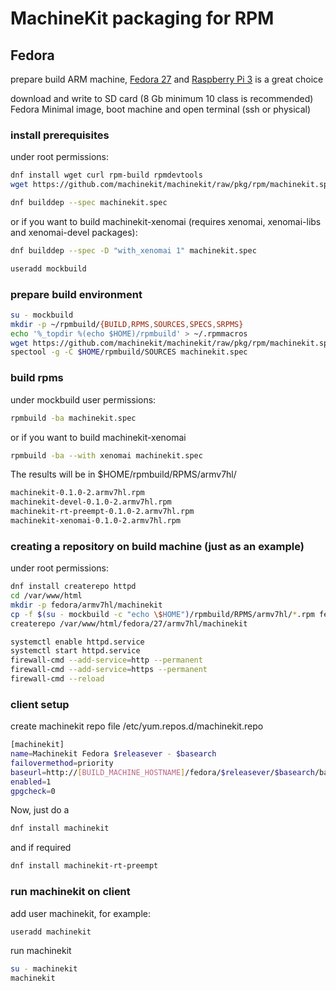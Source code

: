 # MachineKit packaging for RPM

## Fedora

prepare build ARM machine, [Fedora 27](https://arm.fedoraproject.org) and [Raspberry Pi 3](https://www.raspberrypi.org) is a great choice

download and write to SD card (8 Gb minimum 10 class is recommended) Fedora Minimal image, boot machine and open terminal (ssh or physical)

### install prerequisites

under root permissions:

```bash
dnf install wget curl rpm-build rpmdevtools
wget https://github.com/machinekit/machinekit/raw/pkg/rpm/machinekit.spec
```

```bash
dnf builddep --spec machinekit.spec
```

or if you want to build machinekit-xenomai (requires xenomai, xenomai-libs and xenomai-devel packages):

```bash
dnf builddep --spec -D "with_xenomai 1" machinekit.spec
```

```bash
useradd mockbuild
```

### prepare build environment

```bash
su - mockbuild
mkdir -p ~/rpmbuild/{BUILD,RPMS,SOURCES,SPECS,SRPMS}
echo '%_topdir %(echo $HOME)/rpmbuild' > ~/.rpmmacros
wget https://github.com/machinekit/machinekit/raw/pkg/rpm/machinekit.spec
spectool -g -C $HOME/rpmbuild/SOURCES machinekit.spec
```

### build rpms

under mockbuild user permissions:

```bash
rpmbuild -ba machinekit.spec
```

or if you want to build machinekit-xenomai

```bash
rpmbuild -ba --with xenomai machinekit.spec
```

The results will be in $HOME/rpmbuild/RPMS/armv7hl/

```bash
machinekit-0.1.0-2.armv7hl.rpm
machinekit-devel-0.1.0-2.armv7hl.rpm
machinekit-rt-preempt-0.1.0-2.armv7hl.rpm
machinekit-xenomai-0.1.0-2.armv7hl.rpm
```

### creating a repository on build machine (just as an example)

under root permissions:

```bash
dnf install createrepo httpd
cd /var/www/html
mkdir -p fedora/armv7hl/machinekit
cp -f $(su - mockbuild -c "echo \$HOME")/rpmbuild/RPMS/armv7hl/*.rpm fedora/27/armv7hl/machinekit/
createrepo /var/www/html/fedora/27/armv7hl/machinekit
```

```bash
systemctl enable httpd.service
systemctl start httpd.service
firewall-cmd --add-service=http --permanent
firewall-cmd --add-service=https --permanent
firewall-cmd --reload
```

### client setup

create machinekit repo file /etc/yum.repos.d/machinekit.repo

```bash
[machinekit]
name=Machinekit Fedora $releasever - $basearch
failovermethod=priority
baseurl=http://[BUILD_MACHINE_HOSTNAME]/fedora/$releasever/$basearch/base
enabled=1
gpgcheck=0
```

Now, just do a

```bash
dnf install machinekit
```

and if required

```bash
dnf install machinekit-rt-preempt
```

### run machinekit on client

add user machinekit, for example:

```bash
useradd machinekit
```

run machinekit

```bash
su - machinekit
machinekit
```
